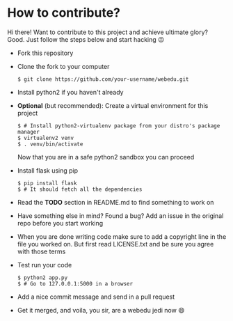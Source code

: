 # How to contribute?

Hi there! Want to contribute to this project and achieve ultimate glory?
Good. Just follow the steps below and start hacking :wink:

* Fork this repository
* Clone the fork to your computer

    ```
    $ git clone https://github.com/your-username/webedu.git
    ```
* Install python2 if you haven't already

* **Optional** (but recommended): Create a virtual environment for this project
    
    ```
    $ # Install python2-virtualenv package from your distro's package manager
    $ virtualenv2 venv
    $ . venv/bin/activate
    ```
    
  Now that you are in a safe python2 sandbox you can proceed

* Install flask using pip
    
    ```
    $ pip install flask
    $ # It should fetch all the dependencies
    ```
    
* Read the **TODO** section in README.md to find something to work on
* Have something else in mind? Found a bug? Add an issue in the original repo
  before you start working
* When you are done writing code make sure to add a copyright line in the file
  you worked on. But first read LICENSE.txt and be sure you agree with those terms
* Test run your code

    ```
    $ python2 app.py
    $ # Go to 127.0.0.1:5000 in a browser
    ```
    
* Add a nice commit message and send in a pull request
* Get it merged, and voila, you sir, are a webedu jedi now :smile:
